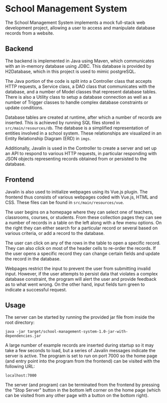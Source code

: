 # School Management System
The School Management System implements a mock full-stack web development project, allowing a user to access and manipulate database records from a website. 

## Backend
The backend is implemented in Java using Maven, which communicates with an in-memory database using JDBC. This database is provided by H2Database, which in this project is used to mimic postgreSQL.

The Java portion of the code is split into a Controller class that accepts HTTP requests, a Service class, a DAO class that communicates with the database, and a number of Model classes that
represent database tables. There is also a Utility class to setup a database connection as well as a number of Trigger classes to handle complex database constraints or update conditions.

Database tables are created at runtime, after which a number of records are inserted. This is achieved by running SQL files stored in `src/main/resources/db`. 
The database is a simplified representation of entities involved in a school system. These relationships are visualized in an Entity Relationship Diagram (ERD) in `imgs`.

Additionally, Javalin is used in the Controller to create a server and set up an API to respond to various HTTP requests, 
in particular responding with JSON objects representing records obtained from or persisted to the database.


## Frontend
Javalin is also used to initialize webpages using its Vue.js plugin. The frontend thus consists of various webpages coded with Vue.js, HTML and CSS. These files can be found in `src/main/resources/vue`.

The user begins on a homepage where they can select one of teachers, classrooms, courses, or students. From these collection pages they can see a number of records in a table on the left along
with a few menu options. On the right they can either search for a particular record or several based on various criteria, or add a record to the database. 

The user can click on any of the rows in the table to open a specific record. They can also click on most of the header cells to re-order the records. 
If the user opens a specific record they can change certain fields and update the record in the database.

Webpages restrict the input to prevent the user from submitting invalid input. However, if the user attempts to persist data that violates a complex database constraint,
the program will alert the user and provide feedback as to what went wrong. On the other hand, input fields turn green to indicate a successful request.

## Usage
The server can be started by running the provided jar file from inside the root directory:
```
java -jar target/school-management-system-1.0-jar-with-dependencies.jar
```
A large number of example records are inserted during startup so it may take a few seconds to load, but a series of Javalin messages indicate the server is active.
The program is set to run on port 7000 so the home page (and entry point into the program from the frontend) can be visited with the following URL:
```
localhost:7000
```
The server (and program) can be terminated from the frontend by pressing the "Stop Server" button in the bottom left corner on the home page (which can be visited from any other page with a button on the bottom right).
